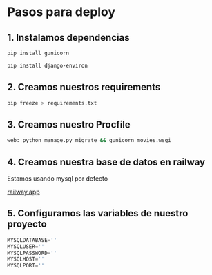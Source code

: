 # Pasos para deploy

## 1. Instalamos dependencias

```bash
pip install gunicorn

pip install django-environ
```

## 2. Creamos nuestros requirements

```bash
pip freeze > requirements.txt
```

## 3. Creamos nuestro Procfile

```bash
web: python manage.py migrate && gunicorn movies.wsgi
```

## 4. Creamos nuestra base de datos en railway

Estamos usando mysql por defecto

[railway.app](https://railway.app/)

## 5. Configuramos las variables de nuestro proyecto

```python
MYSQLDATABASE=''
MYSQLUSER=''
MYSQLPASSWORD=''
MYSQLHOST=''
MYSQLPORT=''
```